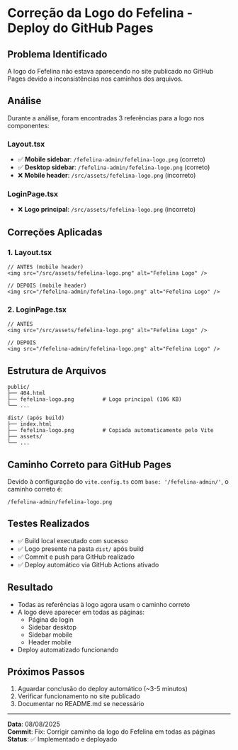 # Correção da Logo do Fefelina - Deploy do GitHub Pages

## Problema Identificado
A logo do Fefelina não estava aparecendo no site publicado no GitHub Pages devido a inconsistências nos caminhos dos arquivos.

## Análise
Durante a análise, foram encontradas 3 referências para a logo nos componentes:

### Layout.tsx
- ✅ **Mobile sidebar**: `/fefelina-admin/fefelina-logo.png` (correto)
- ✅ **Desktop sidebar**: `/fefelina-admin/fefelina-logo.png` (correto)  
- ❌ **Mobile header**: `/src/assets/fefelina-logo.png` (incorreto)

### LoginPage.tsx
- ❌ **Logo principal**: `/src/assets/fefelina-logo.png` (incorreto)

## Correções Aplicadas

### 1. Layout.tsx
```tsx
// ANTES (mobile header)
<img src="/src/assets/fefelina-logo.png" alt="Fefelina Logo" />

// DEPOIS (mobile header)
<img src="/fefelina-admin/fefelina-logo.png" alt="Fefelina Logo" />
```

### 2. LoginPage.tsx
```tsx
// ANTES
<img src="/src/assets/fefelina-logo.png" alt="Fefelina Logo" />

// DEPOIS  
<img src="/fefelina-admin/fefelina-logo.png" alt="Fefelina Logo" />
```

## Estrutura de Arquivos
```
public/
├── 404.html
├── fefelina-logo.png         # Logo principal (106 KB)
└── ...

dist/ (após build)
├── index.html
├── fefelina-logo.png         # Copiada automaticamente pelo Vite
├── assets/
└── ...
```

## Caminho Correto para GitHub Pages
Devido à configuração do `vite.config.ts` com `base: '/fefelina-admin/'`, o caminho correto é:
```
/fefelina-admin/fefelina-logo.png
```

## Testes Realizados
- ✅ Build local executado com sucesso
- ✅ Logo presente na pasta `dist/` após build
- ✅ Commit e push para GitHub realizado
- ✅ Deploy automático via GitHub Actions ativado

## Resultado
- Todas as referências à logo agora usam o caminho correto
- A logo deve aparecer em todas as páginas:
  - Página de login
  - Sidebar desktop
  - Sidebar mobile  
  - Header mobile
- Deploy automatizado funcionando

## Próximos Passos
1. Aguardar conclusão do deploy automático (~3-5 minutos)
2. Verificar funcionamento no site publicado
3. Documentar no README.md se necessário

---
**Data**: 08/08/2025  
**Commit**: Fix: Corrigir caminho da logo do Fefelina em todas as páginas  
**Status**: ✅ Implementado e deployado
